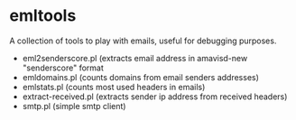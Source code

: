 # emltools
A collection of tools to play with emails, useful for debugging purposes.

- eml2senderscore.pl (extracts email address in amavisd-new "senderscore" format
- emldomains.pl (counts domains from email senders addresses)
- emlstats.pl (counts most used headers in emails)
- extract-received.pl (extracts sender ip address from received headers)
- smtp.pl (simple smtp client)
